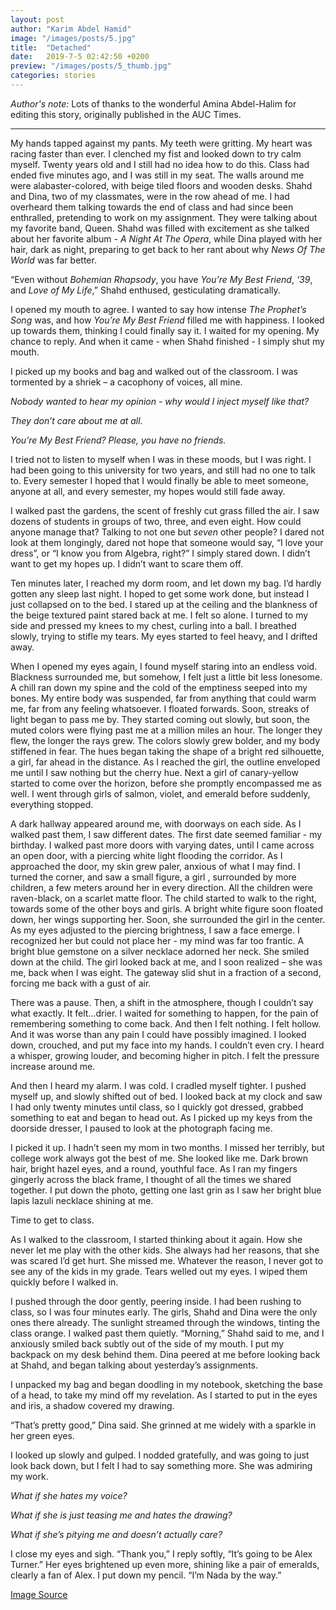 ```yaml
---
layout: post
author: "Karim Abdel Hamid"
image: "/images/posts/5.jpg"
title:  "Detached"
date:   2019-7-5 02:42:50 +0200
preview: "/images/posts/5_thumb.jpg"
categories: stories
---
```


*Author's note:* Lots of thanks to the wonderful Amina Abdel-Halim for editing this story, originally published in the AUC Times.

---

My hands tapped against my pants. My teeth were gritting. My heart was racing faster than ever. I clenched my fist and looked down to try calm myself. Twenty years old and I still had no idea how to do this. Class had ended five minutes ago, and I was still in my seat. The walls  around me were  alabaster-colored, with beige tiled floors and wooden desks. Shahd and Dina, two of my classmates, were in the row ahead of me. I had overheard them talking towards the end of class and had since been enthralled, pretending to work on my assignment. They were talking about my favorite band, Queen. Shahd was filled with excitement as she talked about her favorite album - *A Night At The Opera*, while Dina played with her hair, dark as night, preparing to get back to her rant about why *News Of The World* was far better.

“Even without *Bohemian Rhapsody*, you have *You’re My Best Friend*, *‘39*, and *Love of My Life*,” Shahd enthused, gesticulating dramatically.

I opened my mouth to agree. I wanted to say how intense *The Prophet’s Song* was, and how *You’re My Best Friend* filled me with happiness. I looked up towards them, thinking  I could finally say it. I waited for my opening. My chance to reply. And when it came - when Shahd finished - I simply shut my mouth.

I picked up my books and bag and walked out of the classroom. I was tormented by a shriek – a cacophony of voices, all mine.

*Nobody wanted to hear my opinion - why would I inject myself like that?*

*They don’t care about me at all.*

*You’re My Best Friend? Please, you have no friends.*

I tried not to listen to myself when I was in these moods, but I was right. I had been going to this university for two years, and still had no one to talk to. Every semester I hoped that I would finally be able to meet someone, anyone at all, and every semester, my hopes would still fade away.

I walked past the gardens, the scent of freshly cut grass filled the air. I saw dozens of students in groups of two, three, and even eight. How could anyone manage that? Talking to not one but *seven* other people? I dared not look at them longingly, dared not hope that someone would say, “I love your dress”, or “I know you from Algebra, right?” I simply stared down. I didn’t want to get my hopes up. I didn’t want to scare them off.
 
Ten minutes later, I reached my dorm room, and let down my bag. I’d hardly gotten any sleep last night. I hoped to get some work done, but instead I just collapsed on to the bed. I stared up at the ceiling and the blankness of the beige textured paint stared back at me. I felt so alone. I turned to my side and pressed my knees to my chest, curling into a ball. I breathed slowly, trying to stifle my tears. My eyes started to feel heavy, and I drifted away.
 
When I opened my eyes again, I found myself staring  into an endless void. Blackness surrounded me, but somehow, I felt just a little bit less lonesome. A chill ran down my spine and the cold of the emptiness seeped into my bones. My entire body was suspended, far from anything that could warm me, far from any feeling whatsoever. I floated forwards. Soon, streaks of light began to pass me by. They started coming out slowly, but soon, the muted colors were flying past me at a million miles an hour. The longer they flew, the longer the rays grew. The colors slowly grew bolder, and my body stiffened in fear. The hues began taking the shape of a bright red silhouette, a girl, far ahead in the distance. As I reached the girl, the outline enveloped me until I saw nothing but the cherry hue. Next a girl of canary-yellow started to come over the horizon, before she promptly encompassed me as well. I went through girls of salmon, violet, and emerald before suddenly, everything stopped.

A dark hallway appeared around me, with doorways on each side. As I walked past them, I saw different dates. The first date seemed familiar - my birthday. I walked past more doors with  varying dates, until I came across an open door, with a piercing white light flooding the corridor. As I approached the door, my skin grew paler, anxious of what I may find. I turned the corner, and saw a small figure, a girl , surrounded by more children, a few meters around her in every direction. All the children were raven-black, on a scarlet matte floor. The child started to walk to the right, towards some of the other boys and girls. A bright white figure soon floated down, her wings supporting her. Soon, she surrounded the girl in the center. As my eyes adjusted to the piercing brightness, I saw a face emerge. I recognized her but could not place her - my mind was far too frantic. A bright blue gemstone on a silver necklace adorned her neck. She smiled down at the child. The girl looked back at me, and I soon realized – she was me, back when I was eight. The gateway slid shut in a fraction of a second, forcing me back with a gust of air.

There was a pause. Then, a shift in the atmosphere, though I couldn’t say what exactly. It felt…drier. I waited for something to happen, for the pain of remembering something to come back. And then I felt nothing. I felt hollow. And it was worse than any pain I could have possibly imagined. I looked down, crouched, and put my face into my hands. I couldn’t even cry. I heard a whisper, growing louder, and becoming higher in pitch. I felt the pressure increase around me.
 
And then I heard my alarm. I was cold. I cradled myself tighter. I pushed myself up, and slowly shifted out of bed. I looked back at my clock and saw I had only twenty minutes until class, so I quickly got dressed, grabbed something to eat and began to head out. As I picked up  my keys from the doorside dresser, I paused to look at the photograph facing  me.

I picked it up. I hadn’t seen my mom in two months. I missed her terribly, but college work always got the best of me. She looked like me. Dark brown hair, bright hazel eyes, and a round, youthful face. As I ran my fingers gingerly across the black frame, I thought of all the times we shared together. I put down the photo, getting one last grin as I saw her  bright blue lapis lazuli necklace shining at me.

Time to get to class.

As I walked to the classroom, I started thinking about it again. How she never let me play with the other kids. She always had her reasons, that she was scared I’d get hurt. She missed me. Whatever the reason, I never got to see any of the kids in my grade. Tears welled out my eyes. I wiped them quickly before I walked in.

I pushed through the door gently, peering inside. I had been rushing to class, so I was four minutes early. The girls, Shahd and Dina were the only ones there already. The sunlight streamed through the windows, tinting the class orange. I walked past them quietly. “Morning,” Shahd said to me, and I anxiously smiled back subtly out of the side of my mouth. I put my backpack on my desk behind them. Dina peered at me before looking back at Shahd, and began talking about yesterday’s assignments.

I unpacked my bag and began doodling in my notebook, sketching the base of a head, to take my mind off my revelation. As I started to put in the eyes and iris, a shadow covered my drawing.

“That’s pretty good,” Dina said. She grinned at me widely with a sparkle in her green eyes.

I looked up slowly and gulped. I nodded gratefully, and was going to just look back down, but I felt I had to say something more. She was admiring my work.

*What if she hates my voice?*

*What if she is just teasing me and hates the drawing?*

*What if she’s pitying me and doesn’t actually care?*

I close my eyes and sigh. “Thank you,” I reply softly, “It’s going to be Alex Turner.” Her eyes brightened up even more, shining like a pair of emeralds, clearly a fan of Alex. I put down my pencil. “I’m Nada by the way.”

[Image Source](https://www.pexels.com/photo/person-wearing-blue-hoodie-near-body-of-water-433142/)